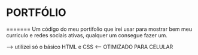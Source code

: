 # PORTFÓLIO
=======
Um código do meu portifolio que irei usar para mostrar bem meu curriculo e redes sociais ativas, qualquer um consegue fazer um. 

--> utilizei só o básico HTML e CSS <--
OTIMIZADO PARA CELULAR
